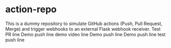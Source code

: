 # action-repo

This is a dummy repository to simulate GitHub actions (Push, Pull Request, Merge) and trigger webhooks to an external Flask webhook receiver. 
T e s t   P R   l i n e 
 
 D e m o   p u s h   l i n e  
   d e m o   v i d e o   l i n e  
 D e m o   p u s h   l i n e  
 D e m o   p u s h   l i n e  
 t e s t   p u s h   l i n e  
 